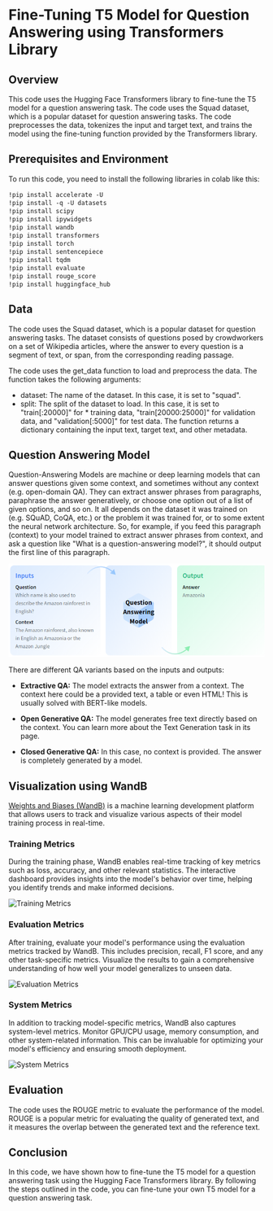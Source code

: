 # Fine-Tuning T5 Model for Question Answering using Transformers Library

## Overview

This code uses the Hugging Face Transformers library to fine-tune the T5 model for a question answering task. The code uses the Squad dataset, which is a popular dataset for question answering tasks. The code preprocesses the data, tokenizes the input and target text, and trains the model using the fine-tuning function provided by the Transformers library.

## Prerequisites and Environment

To run this code, you need to install the following libraries in colab like this:

```
!pip install accelerate -U
!pip install -q -U datasets
!pip install scipy
!pip install ipywidgets
!pip install wandb
!pip install transformers
!pip install torch
!pip install sentencepiece
!pip install tqdm
!pip install evaluate
!pip install rouge_score
!pip install huggingface_hub

```
## Data

The code uses the Squad dataset, which is a popular dataset for question answering tasks. The dataset consists of questions posed by crowdworkers on a set of Wikipedia articles, where the answer to every question is a segment of text, or span, from the corresponding reading passage.

The code uses the get_data function to load and preprocess the data. The function takes the following arguments:

* dataset: The name of the dataset. In this case, it is set to "squad".
* split: The split of the dataset to load. In this case, it is set to "train[:20000]" for * training data, "train[20000:25000]" for validation data, and "validation[:5000]" for test data.
The function returns a dictionary containing the input text, target text, and other metadata.

## Question Answering Model

Question-Answering Models are machine or deep learning models that can answer questions given some context, and sometimes without any context (e.g. open-domain QA). They can extract answer phrases from paragraphs, paraphrase the answer generatively, or choose one option out of a list of given options, and so on. It all depends on the dataset it was trained on (e.g. SQuAD, CoQA, etc.) or the problem it was trained for, or to some extent the neural network architecture. So, for example, if you feed this paragraph (context) to your model trained to extract answer phrases from context, and ask a question like "What is a question-answering model?", it should output the first line of this paragraph.

![Question Answering](QA.png)

There are different QA variants based on the inputs and outputs:

* **Extractive QA:** The model extracts the answer from a context. The context here could be a provided text, a table or even HTML! This is usually solved with BERT-like models.

* **Open Generative QA:** The model generates free text directly based on the context. You can learn more about the Text Generation task in its page.

* **Closed Generative QA:** In this case, no context is provided. The answer is completely generated by a model.

## Visualization using WandB

[Weights and Biases (WandB)](https://wandb.ai/) is a machine learning development platform that allows users to track and visualize various aspects of their model training process in real-time.

### Training Metrics

During the training phase, WandB enables real-time tracking of key metrics such as loss, accuracy, and other relevant statistics. The interactive dashboard provides insights into the model's behavior over time, helping you identify trends and make informed decisions.

![Training Metrics](URL_TO_TRAIN_METRICS_IMAGE)

### Evaluation Metrics

After training, evaluate your model's performance using the evaluation metrics tracked by WandB. This includes precision, recall, F1 score, and any other task-specific metrics. Visualize the results to gain a comprehensive understanding of how well your model generalizes to unseen data.

![Evaluation Metrics](URL_TO_EVAL_METRICS_IMAGE)

### System Metrics

In addition to tracking model-specific metrics, WandB also captures system-level metrics. Monitor GPU/CPU usage, memory consumption, and other system-related information. This can be invaluable for optimizing your model's efficiency and ensuring smooth deployment.

![System Metrics](URL_TO_SYSTEM_METRICS_IMAGE)

## Evaluation

The code uses the ROUGE metric to evaluate the performance of the model. ROUGE is a popular metric for evaluating the quality of generated text, and it measures the overlap between the generated text and the reference text.

## Conclusion

In this code, we have shown how to fine-tune the T5 model for a question answering task using the Hugging Face Transformers library. By following the steps outlined in the code, you can fine-tune your own T5 model for a question answering task.






